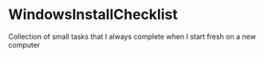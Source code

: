 # WindowsInstallChecklist
Collection of small tasks that I always complete when I start fresh on a new computer
